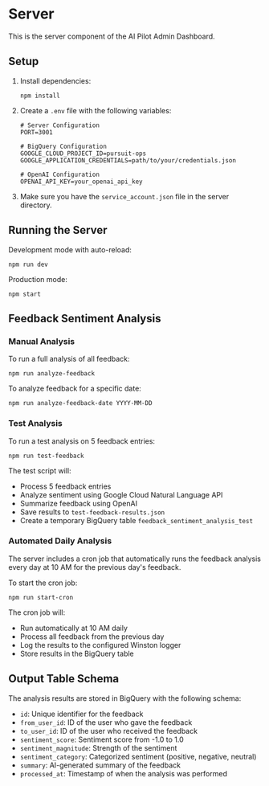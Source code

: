 # Server

This is the server component of the AI Pilot Admin Dashboard.

## Setup

1. Install dependencies:
   ```
   npm install
   ```

2. Create a `.env` file with the following variables:
   ```
   # Server Configuration
   PORT=3001

   # BigQuery Configuration
   GOOGLE_CLOUD_PROJECT_ID=pursuit-ops
   GOOGLE_APPLICATION_CREDENTIALS=path/to/your/credentials.json

   # OpenAI Configuration
   OPENAI_API_KEY=your_openai_api_key
   ```

3. Make sure you have the `service_account.json` file in the server directory.

## Running the Server

Development mode with auto-reload:
```
npm run dev
```

Production mode:
```
npm start
```

## Feedback Sentiment Analysis

### Manual Analysis

To run a full analysis of all feedback:
```
npm run analyze-feedback
```

To analyze feedback for a specific date:
```
npm run analyze-feedback-date YYYY-MM-DD
```

### Test Analysis

To run a test analysis on 5 feedback entries:
```
npm run test-feedback
```

The test script will:
- Process 5 feedback entries
- Analyze sentiment using Google Cloud Natural Language API
- Summarize feedback using OpenAI
- Save results to `test-feedback-results.json`
- Create a temporary BigQuery table `feedback_sentiment_analysis_test`

### Automated Daily Analysis

The server includes a cron job that automatically runs the feedback analysis every day at 10 AM for the previous day's feedback.

To start the cron job:
```
npm run start-cron
```

The cron job will:
- Run automatically at 10 AM daily
- Process all feedback from the previous day
- Log the results to the configured Winston logger
- Store results in the BigQuery table

## Output Table Schema

The analysis results are stored in BigQuery with the following schema:

- `id`: Unique identifier for the feedback
- `from_user_id`: ID of the user who gave the feedback
- `to_user_id`: ID of the user who received the feedback
- `sentiment_score`: Sentiment score from -1.0 to 1.0
- `sentiment_magnitude`: Strength of the sentiment
- `sentiment_category`: Categorized sentiment (positive, negative, neutral)
- `summary`: AI-generated summary of the feedback
- `processed_at`: Timestamp of when the analysis was performed 